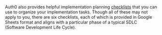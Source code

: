 Auth0 also provides helpful implementation planning [checklists](/architecture-scenarios/checklists) that you can use to organize your implementation tasks. Though all of these may not apply to you, there are six checklists, each of which is provided in Google Sheets format and aligns with a particular phase of a typical SDLC (Software Development Life Cycle).